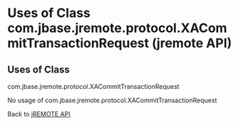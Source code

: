 # Uses of Class com.jbase.jremote.protocol.XACommitTransactionRequest (jremote API)

<PageHeader />

## Uses of Class
com.jbase.jremote.protocol.XACommitTransactionRequest

No usage of com.jbase.jremote.protocol.XACommitTransactionRequest

Back to [jREMOTE API](com_jbase_jremote_package-summary)
